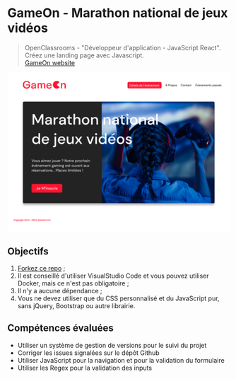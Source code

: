 # GameOn - Marathon national de jeux vidéos

> OpenClassrooms - "Développeur d'application - JavaScript React".  
> Créez une landing page avec Javascript.  
> [GameOn website](https://yann-github.github.io/GameOn-website-FR/starterOnly/)  

![Website Mockup](./starterOnly/HomePage.png)

## Objectifs

1. [Forkez ce repo](https://github.com/OpenClassrooms-Student-Center/GameOn-website-FR/) ;
2. Il est conseillé d'utiliser VisualStudio Code et vous pouvez utiliser Docker, mais ce n'est pas obligatoire ;
3. Il n'y a aucune dépendance ;
4. Vous ne devez utiliser que du CSS personnalisé et du JavaScript pur, sans jQuery, Bootstrap ou autre librairie.

## Compétences évaluées

- Utiliser un système de gestion de versions pour le suivi du projet
- Corriger les issues signalées sur le dépôt Github
- Utiliser JavaScript pour la navigation et pour la validation du formulaire
- Utiliser les Regex pour la validation des inputs
